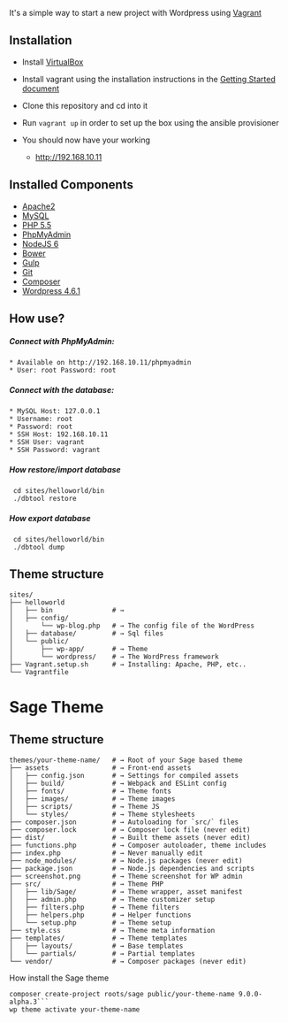 It's a simple way to start a new project with Wordpress using [Vagrant](https://www.vagrantup.com/)

## Installation

* Install [VirtualBox](https://www.virtualbox.org/)

* Install vagrant using the installation instructions in the [Getting Started document](https://www.vagrantup.com/docs/getting-started/)

* Clone this repository and cd into it

* Run ```vagrant up``` in order to set up the box using the ansible provisioner

* You should now have your working 
  * http://192.168.10.11
  
 
## Installed Components

* [Apache2](http://nginx.org)
* [MySQL](http://dev.mysql.com/downloads/mysql/)
* [PHP 5.5](http://www.php.net/)
* [PhpMyAdmin](https://www.phpmyadmin.net/)
* [NodeJS 6](https://nodejs.org)
* [Bower](https://bower.io/)
* [Gulp](http://gulpjs.com/)
* [Git](http://git-scm.com/)
* [Composer](https://getcomposer.org/)
* [Wordpress 4.6.1](https://wordpress.org/)
  
  
## How use?

##### Connect with PhpMyAdmin:
  
    * Available on http://192.168.10.11/phpmyadmin
    * User: root Password: root
  
##### Connect with the database:
    
    * MySQL Host: 127.0.0.1
    * Username: root
    * Password: root
    * SSH Host: 192.168.10.11
    * SSH User: vagrant
    * SSH Password: vagrant
    
##### How restore/import database

```shell
 cd sites/helloworld/bin
 ./dbtool restore
```
    
##### How export database

```shell
 cd sites/helloworld/bin
 ./dbtool dump
```
 

## Theme structure

```shell
sites/                     
├── helloworld            
│   ├── bin               # → 
│   ├── config/           
│       └── wp-blog.php   # → The config file of the WordPress    
│   ├── database/         # → Sql files
│   └── public/            
│       ├── wp-app/       # → Theme
│       └── wordpress/    # → The WordPress framework
├── Vagrant.setup.sh      # → Installing: Apache, PHP, etc.. 
└── Vagrantfile           
```

# Sage Theme

## Theme structure

```shell
themes/your-theme-name/   # → Root of your Sage based theme
├── assets                # → Front-end assets
│   ├── config.json       # → Settings for compiled assets
│   ├── build/            # → Webpack and ESLint config
│   ├── fonts/            # → Theme fonts
│   ├── images/           # → Theme images
│   ├── scripts/          # → Theme JS
│   └── styles/           # → Theme stylesheets
├── composer.json         # → Autoloading for `src/` files
├── composer.lock         # → Composer lock file (never edit)
├── dist/                 # → Built theme assets (never edit)
├── functions.php         # → Composer autoloader, theme includes
├── index.php             # → Never manually edit
├── node_modules/         # → Node.js packages (never edit)
├── package.json          # → Node.js dependencies and scripts
├── screenshot.png        # → Theme screenshot for WP admin
├── src/                  # → Theme PHP
│   ├── lib/Sage/         # → Theme wrapper, asset manifest
│   ├── admin.php         # → Theme customizer setup
│   ├── filters.php       # → Theme filters
│   ├── helpers.php       # → Helper functions
│   └── setup.php         # → Theme setup
├── style.css             # → Theme meta information
├── templates/            # → Theme templates
│   ├── layouts/          # → Base templates
│   └── partials/         # → Partial templates
└── vendor/               # → Composer packages (never edit)
```

How install the Sage theme

```
composer create-project roots/sage public/your-theme-name 9.0.0-alpha.3```
wp theme activate your-theme-name
```